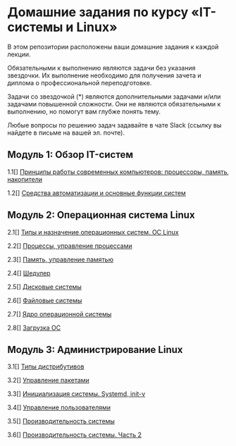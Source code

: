 # Домашние задания по курсу «IT-системы и Linux»


В этом репозитории расположены ваши домашние задания к каждой лекции. 

Обязательными к выполнению являются задачи без указания звездочки. Их выполнение необходимо для получения зачета и диплома о профессиональной переподготовке.

Задачи со звездочкой (*) являются дополнительными задачами и/или задачами повышенной сложности. Они не являются обязательными к выполнению, но помогут вам глубже понять тему.

Любые вопросы по решению задач задавайте в чате Slack (ссылку вы найдете в письме на вашей эл. почте).


## Модуль 1: Обзор IT-систем	

1.1[] [Принципы работы современных компьютеров: процессоры, память, накопители](1-01.md)

1.2[] [Средства автоматизации и основные функции систем](1-02.md)
		
## Модуль 2: Операционная система Linux	

2.1[] [Типы и назначение операционных систем. ОС Linux]()

2.2[] [Процессы, управление процессами]()

2.3[] [Память, управление памятью]()

2.4[] [Шедулер]()

2.5[] [Дисковые системы]()

2.6[] [Файловые системы]()

2.7[] [Ядро операционной системы]()

2.8[] [Загрузка ОС]()
		
## Модуль 3: Администрирование Linux	

3.1[] [Типы дистрибутивов]()

3.2[] [Управление пакетами]()

3.3[] [Инициализация системы. Systemd, init-v]()

3.4[] [Управление пользователями]()

3.5[] [Производительность системы]()

3.6[] [Производительность системы. Часть 2]()
